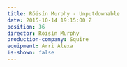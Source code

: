```yaml
---
title: Róisín Murphy - Unputdownable
date: 2015-10-14 19:15:00 Z
position: 36
director: Róisín Murphy
production-company: Squire
equipment: Arri Alexa
is-shown: false
---
```


